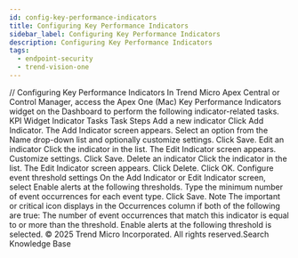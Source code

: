 ```yaml
---
id: config-key-performance-indicators
title: Configuring Key Performance Indicators
sidebar_label: Configuring Key Performance Indicators
description: Configuring Key Performance Indicators
tags:
  - endpoint-security
  - trend-vision-one
---
```


/*<![CDATA[*/ $('#title').html($('meta[name=map-description]').attr('content')); /*]]>*/ Configuring Key Performance Indicators In Trend Micro Apex Central or Control Manager, access the Apex One (Mac) Key Performance Indicators widget on the Dashboard to perform the following indicator-related tasks. KPI Widget Indicator Tasks Task Steps Add a new indicator Click Add Indicator. The Add Indicator screen appears. Select an option from the Name drop-down list and optionally customize settings. Click Save. Edit an indicator Click the indicator in the list. The Edit Indicator screen appears. Customize settings. Click Save. Delete an indicator Click the indicator in the list. The Edit Indicator screen appears. Click Delete. Click OK. Configure event threshold settings On the Add Indicator or Edit Indicator screen, select Enable alerts at the following thresholds. Type the minimum number of event occurrences for each event type. Click Save. Note The important or critical icon displays in the Occurrences column if both of the following are true: The number of event occurrences that match this indicator is equal to or more than the threshold. Enable alerts at the following threshold is selected. © 2025 Trend Micro Incorporated. All rights reserved.Search Knowledge Base